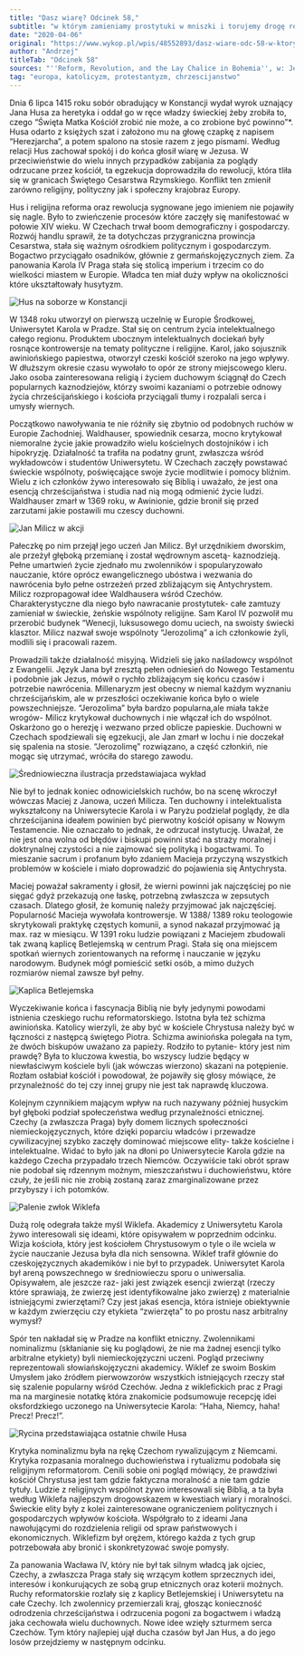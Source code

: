 ```yaml
---
title: "Dasz wiarę? Odcinek 58,"
subtitle: "w którym zamieniamy prostytuki w mniszki i torujemy drogę religijnej rewolucji w Europie."
date: "2020-04-06"
original: "https://www.wykop.pl/wpis/48552893/dasz-wiare-odc-58-w-ktorym-zamieniamy-prostytuki-w/"
author: "Andrzej"
titleTab: "Odcinek 58"
sources: "''Reform, Revolution, and the Lay Chalice in Bohemia'', w: Jennifer Kolpacoff Dean, ''A History of Medieval Heresy and Inquisition''"
tag: "europa, katolicyzm, protestantyzm, chrzescijanstwo"
---
```


Dnia 6 lipca 1415 roku sobór obradujący w Konstancji wydał wyrok uznający Jana Husa za heretyka i oddał go w ręce władzy świeckiej żeby zrobiła to, czego “Święta Matka Kościół zrobić nie może, a co zrobione być powinno”*. Husa odarto z księżych szat i założono mu na głowę czapkę z napisem “Herezjarcha”, a potem spalono na stosie razem z jego pismami. Według relacji Hus zachował spokój i do końca głosił wiarę w Jezusa. W przeciwieństwie do wielu innych przypadków zabijania za poglądy odrzucane przez kościół, ta egzekucja doprowadziła do rewolucji, która tliła się w granicach Świętego Cesarstwa Rzymskiego. Konflikt ten zmienił zarówno religijny, polityczny jak i społeczny krajobraz Europy.

Hus i religijna reforma oraz rewolucja sygnowane jego imieniem nie pojawiły się nagle. Było to zwieńczenie procesów które zaczęły się manifestować w połowie XIV wieku. W Czechach trwał boom demograficzny i gospodarczy. Rozwój handlu sprawił, że ta dotychczas przygraniczna prowincja Cesarstwa, stała się ważnym ośrodkiem politycznym i gospodarczym. Bogactwo przyciągało osadników, głównie z germańskojęzycznych ziem. Za panowania Karola IV Praga stała się stolicą imperium i trzecim co do wielkości miastem w Europie. Władca ten miał duży wpływ na okoliczności które ukształtowały husytyzm.

![Hus na soborze w Konstancji](../images/odc58/husSynod.jpg "Hus na soborze w Konstancji.")

W 1348 roku utworzył on pierwszą uczelnię w Europie Środkowej, Uniwersytet Karola w Pradze. Stał się on centrum życia intelektualnego całego regionu. Produktem ubocznym intelektualnych dociekań były rosnące kontrowersje na tematy polityczne i religijne. Karol, jako sojusznik awiniońskiego papiestwa, otworzył czeski kościół szeroko na jego wpływy. W dłuższym okresie czasu wywołało to opór ze strony miejscowego kleru. Jako osoba zainteresowana religią i życiem duchowym ściągnął do Czech popularnych kaznodziejów, którzy swoimi kazaniami o potrzebie odnowy życia chrześcijańskiego i kościoła przyciągali tłumy i rozpalali serca i umysły wiernych.

Początkowo nawoływania te nie różniły się zbytnio od podobnych ruchów w Europie Zachodniej. Waldhauser, spowiednik cesarza, mocno krytykował niemoralne życie jakie prowadziło wielu kościelnych dostojników i ich hipokryzję. Działalność ta trafiła na podatny grunt, zwłaszcza wśród wykładowców i studentów Uniwersytetu. W Czechach zaczęły powstawać świeckie wspólnoty, poświęcające swoje życie modlitwie i pomocy bliźnim. Wielu z ich członków żywo interesowało się Biblią i uważało, że jest ona esencją chrześcijaństwa i studia nad nią mogą odmienić życie ludzi. Waldhauser zmarł w 1369 roku, w Awinionie, gdzie bronił się przed zarzutami jakie postawili mu czescy duchowni.

![Jan Milicz w akcji](../images/odc58/janMilicz.jpg "Jan Milicz w akcji.")

Pałeczkę po nim przejął jego uczeń Jan Milicz. Był urzędnikiem dworskim, ale przeżył głęboką przemianę i został wędrownym ascetą- kaznodzieją. Pełne umartwień życie zjednało mu zwolenników i spopularyzowało nauczanie, które oprócz ewangelicznego ubóstwa i wezwania do nawrócenia było pełne ostrzeżeń przed zbliżającym się Antychrystem. Milicz rozpropagował idee Waldhausera wśród Czechów. Charakterystyczne dla niego było nawracanie prostytutek- całe zamtuzy zamieniał w świeckie, żeńskie wspólnoty religijne. Sam Karol IV pozwolił mu przerobić budynek “Wenecji, luksusowego domu uciech, na swoisty świecki klasztor. Milicz nazwał swoje wspólnoty “Jerozolimą” a ich członkowie żyli, modlili się i pracowali razem.

Prowadzili także działalność misyjną. Widzieli się jako naśladowcy wspólnot z Ewangelii. Język Jana był zresztą pełen odniesień do Nowego Testamentu i podobnie jak Jezus, mówił o rychło zbliżającym się końcu czasów i potrzebie nawrócenia. Millenaryzm jest obecny w niemal każdym wyznaniu chrześcijańskim, ale w przeszłości oczekiwanie końca było o wiele powszechniejsze. “Jerozolima” była bardzo popularna,ale miała także wrogów- Milicz krytykował duchownych i nie włączał ich do wspólnot. Oskarżono go o herezję i wezwano przed oblicze papieskie. Duchowni w Czechach spodziewali się egzekucji, ale Jan zmarł w lochu i nie doczekał się spalenia na stosie. “Jerozolimę” rozwiązano, a część członkiń, nie mogąc się utrzymać, wróciła do starego zawodu.

![Średniowieczna ilustracja przedstawiajaca wykład](../images/odc58/classBohemia.JPG "Średniowieczna ilustracja przedstawiajaca wykład.")

Nie był to jednak koniec odnowicielskich ruchów, bo na scenę wkroczył wówczas Maciej z Janowa, uczeń Milicza. Ten duchowny i intelektualista wykształcony na Uniwersytecie Karola i w Paryżu podzielał poglądy, że dla chrześcijanina ideałem powinien być pierwotny kościół opisany w Nowym Testamencie. Nie oznaczało to jednak, że odrzucał instytucję. Uważał, że nie jest ona wolna od błędów i biskupi powinni stać na straży moralnej i doktrynalnej czystości a nie zajmować się polityką i bogactwami. To mieszanie sacrum i profanum było zdaniem Macieja przyczyną wszystkich problemów w kościele i miało doprowadzić do pojawienia się Antychrysta.

Maciej poważał sakramenty i głosił, że wierni powinni jak najczęściej po nie sięgać gdyż przekazują one łaskę, potrzebną zwłaszcza w zepsutych czasach. Dlatego głosił, że komunię należy przyjmować jak najczęściej. Popularność Macieja wywołała kontrowersje. W 1388/ 1389 roku teologowie skrytykowali praktykę częstych komunii, a synod nakazał przyjmować ją max. raz w miesiącu. W 1391 roku ludzie powiązani z Maciejem zbudowali tak zwaną kaplicę Betlejemską w centrum Pragi. Stała się ona miejscem spotkań wiernych zorientowanych na reformę i nauczanie w języku narodowym. Budynek mógł pomieścić setki osób, a mimo dużych rozmiarów niemal zawsze był pełny.

![Kaplica Betlejemska](../images/odc58/betlejemKaplica.jpg "Kaplica Betlejemska.")

Wyczekiwanie końca i fascynacja Biblią nie były jedynymi powodami istnienia czeskiego ruchu reformatorskiego. Istotna była też schizma awiniońska. Katolicy wierzyli, że aby być w kościele Chrystusa należy być w łączności z następcą świętego Piotra. Schizma awiniońska polegała na tym, że dwóch biskupów uważano za papieży. Rodziło to pytanie- który jest nim prawdę? Była to kluczowa kwestia, bo wszyscy ludzie będący w niewłaściwym kościele byli (jak wówczas wierzono) skazani na potępienie. Rozłam osłabiał kościół i powodował, że pojawiły się głosy mówiące, że przynależność do tej czy innej grupy nie jest tak naprawdę kluczowa.

Kolejnym czynnikiem mającym wpływ na ruch nazywany później husyckim był głęboki podział społeczeństwa według przynależności etnicznej. Czechy (a zwłaszcza Praga) były domem licznych społeczności niemieckojęzycznych, które dzięki poparciu władców i przewadze cywilizacyjnej szybko zaczęły dominować miejscowe elity- także kościelne i intelektualne. Widać to było jak na dłoni po Uniwersytecie Karola gdzie na każdego Czecha przypadało trzech Niemców. Oczywiście taki obrót spraw nie podobał się rdzennym możnym, mieszczaństwu i duchowieństwu, które czuły, że jeśli nic nie zrobią zostaną zaraz zmarginalizowane przez przybyszy i ich potomków.

![Palenie zwłok Wiklefa](../images/odc58/wyclifeBurn.jpg "Palenie zwłok Wiklefa.")

Dużą rolę odegrała także myśl Wiklefa. Akademicy z Uniwersytetu Karola żywo interesowali się ideami, które opisywałem w poprzednim odcinku. Wizja kościoła, który jest kościołem Chrystusowym o tyle o ile wciela w życie nauczanie Jezusa była dla nich sensowna. Wiklef trafił głównie do czeskojęzycznych akademików i nie był to przypadek. Uniwersytet Karola był areną powszechnego w średniowieczu sporu o uniwersalia. Opisywałem, ale jeszcze raz- jaki jest związek esencji zwierząt (rzeczy które sprawiają, że zwierzę jest identyfikowalne jako zwierzę) z materialnie istniejącymi zwierzętami? Czy jest jakaś esencja, która istnieje obiektywnie w każdym zwierzęciu czy etykieta “zwierzęta” to po prostu nasz arbitralny wymysł?

Spór ten nakładał się w Pradze na konflikt etniczny. Zwolennikami nominalizmu (skłanianie się ku poglądowi, że nie ma żadnej esencji tylko arbitralne etykiety) byli niemieckojęzyczni uczeni. Pogląd przeciwny reprezentowali słowiańskojęzyczni akademicy. Wiklef ze swoim Boskim Umysłem jako źródłem pierwowzorów wszystkich istniejących rzeczy stał się szalenie popularny wśród Czechów. Jedna z wiklefickich prac z Pragi ma na marginesie notatkę która znakomicie podsumowuje recepcję idei oksfordzkiego uczonego na Uniwersytecie Karola: “Haha, Niemcy, haha! Precz! Precz!”.

![Rycina przedstawiająca ostatnie chwile Husa](../images/odc58/husBurn.jpg "Rycina przedstawiająca ostatnie chwile Husa.")

Krytyka nominalizmu była na rękę Czechom rywalizującym z Niemcami. Krytyka rozpasania moralnego duchowieństwa i rytualizmu podobała się religijnym reformatorom. Cenili sobie oni pogląd mówiący, że prawdziwi kościół Chrystusa jest tam gdzie faktyczna moralność a nie tam gdzie tytuły. Ludzie z religijnych wspólnot żywo interesowali się Biblią, a ta była według Wiklefa najlepszym drogowskazem w kwestiach wiary i moralności. Świeckie elity były z kolei zainteresowane ograniczeniem politycznych i gospodarczych wpływów kościoła. Współgrało to z ideami Jana nawołującymi do rozdzielenia religii od spraw państwowych i ekonomicznych. Wiklefizm był orężem, którego każda z tych grup potrzebowała aby bronić i skonkretyzować swoje pomysły.

Za panowania Wacława IV, który nie był tak silnym władcą jak ojciec, Czechy, a zwłaszcza Praga stały się wrzącym kotłem sprzecznych idei, interesów i konkurujących ze sobą grup etnicznych oraz koterii możnych. Ruchy reformatorskie rozlały się z kaplicy Betlejemskiej i Uniwersytetu na całe Czechy. Ich zwolennicy przemierzali kraj, głosząc konieczność odrodzenia chrześcijaństwa i odrzucenia pogoni za bogactwem i władzą jaka cechowała wielu duchownych. Nowe idee wzięły szturmem serca Czechów. Tym który najlepiej ujął ducha czasów był Jan Hus, a do jego losów przejdziemy w następnym odcinku.
